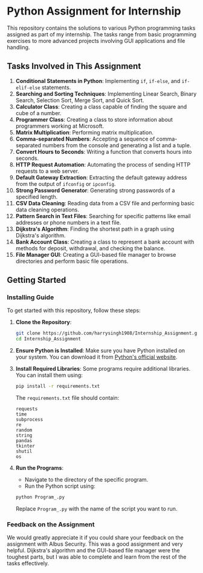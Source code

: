 # Python Assignment for Internship

This repository contains the solutions to various Python programming tasks assigned as part of my internship. The tasks range from basic programming exercises to more advanced projects involving GUI applications and file handling.

## Tasks Involved in This Assignment

1. **Conditional Statements in Python**: Implementing `if`, `if-else`, and `if-elif-else` statements.
2. **Searching and Sorting Techniques**: Implementing Linear Search, Binary Search, Selection Sort, Merge Sort, and Quick Sort.
3. **Calculator Class**: Creating a class capable of finding the square and cube of a number.
4. **Programmer Class**: Creating a class to store information about programmers working at Microsoft.
5. **Matrix Multiplication**: Performing matrix multiplication.
6. **Comma-separated Numbers**: Accepting a sequence of comma-separated numbers from the console and generating a list and a tuple.
7. **Convert Hours to Seconds**: Writing a function that converts hours into seconds.
8. **HTTP Request Automation**: Automating the process of sending HTTP requests to a web server.
9. **Default Gateway Extraction**: Extracting the default gateway address from the output of `ifconfig` or `ipconfig`.
10. **Strong Password Generator**: Generating strong passwords of a specified length.
11. **CSV Data Cleaning**: Reading data from a CSV file and performing basic data cleaning operations.
12. **Pattern Search in Text Files**: Searching for specific patterns like email addresses or phone numbers in a text file.
13. **Dijkstra's Algorithm**: Finding the shortest path in a graph using Dijkstra's algorithm.
14. **Bank Account Class**: Creating a class to represent a bank account with methods for deposit, withdrawal, and checking the balance.
15. **File Manager GUI**: Creating a GUI-based file manager to browse directories and perform basic file operations.

## Getting Started

### Installing Guide

To get started with this repository, follow these steps:

1. **Clone the Repository**:
    ```bash
    git clone https://github.com/harrysingh1908/Internship_Assignment.git
    cd Internship_Assignment
    ```

2. **Ensure Python is Installed**:
    Make sure you have Python installed on your system. You can download it from [Python's official website](https://www.python.org/downloads/).

3. **Install Required Libraries**:
    Some programs require additional libraries. You can install them using:
    ```bash
    pip install -r requirements.txt
    ```
    The `requirements.txt` file should contain:
    ```
    requests
    time
    subprocess
    re
    random
    string
    pandas
    tkinter
    shutil
    os
    
    ```
    
4. **Run the Programs**:
    - Navigate to the directory of the specific program.
    - Run the Python script using:
    ```bash
    python Program_.py
    ```
    Replace `Program_.py` with the name of the script you want to run.

### Feedback on the Assignment

We would greatly appreciate it if you could share your feedback on the assignment with Albus Security. This was a good assignment and very helpful. Dijkstra's algorithm and the GUI-based file manager were the toughest parts, but I was able to complete and learn from the rest of the tasks effectively.

